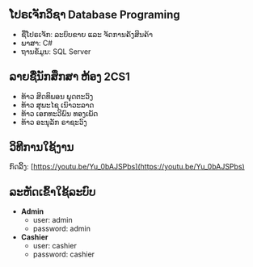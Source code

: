 ## ໂປຣເຈັກວິຊາ Database Programing

 - ຊື່ໂປຣເຈັກ: ລະບົບຂາຍ ແລະ ຈັດການຄັງສິນຄ້າ
 - ພາສາ: C#
 - ຖານຂໍ້ມູນ: SQL Server

## ລາຍຊື່ນັກສຶກສາ ຫ້ອງ 2CS1

- ທ້າວ ສິດທິພອນ ພຸດຕະວົງ 
- ທ້າວ ສຸພະໄຊ ເນົາວະລາດ 
- ທ້າວ ເອກທະວີພົນ ທອງເພັດ
- ທ້າວ ອະນຸລັກ ຣາຊະວົງ

## ວິທີການໃຊ້ງານ

 ກົດລິ້ງ: [https://youtu.be/Yu_0bAJSPbs](https://youtu.be/Yu_0bAJSPbs)

 ## ລະຫັດເຂົ້າໃຊ້ລະບົບ

 - **Admin** 
	 - user: admin
	 - password: admin
 - **Cashier** 
	 - user: cashier
	 - password: cashier





